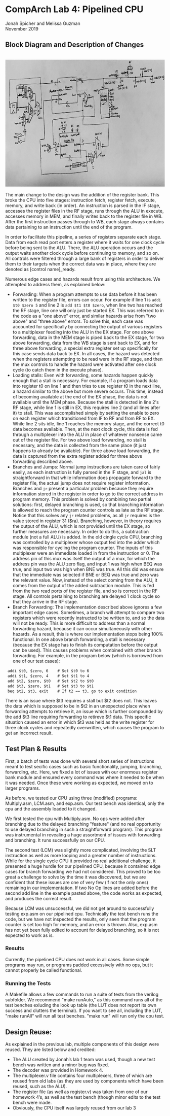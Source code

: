 # CompArch Lab 4: Pipelined CPU

Jonah Spicher and Melissa Guzman <br>
November 2019<br>

## Block Diagram and Description of Changes
<br>
<img src="CPU.jpg" width="100%" height="400">

The main change to the design was the addition of the register bank. This broke the CPU into five stages: instruction fetch, register fetch, execute, memory, and write back (in order). An instruction is parsed in the IF stage, accesses the register files in the RF stage, runs through the ALU in execute, accesses memory in MEM, and finally writes back to the register file in WB. After the first instruction passes through to WB, each stage always contains data pertaining to an instruction until the end of the program. 

In order to facilitate this pipeline, a series of registers separate each stage. Data from each read port enters a register where it waits for one clock cycle before being sent to the ALU. There, the ALU operation occurs and the output waits another clock cycle before continuing to memory, and so on. All controls were filtered through a large bank of registers in order to deliver them to their targets when the correct data was in place, where they are denoted as [control name]\_ready. 

Numerous edge cases and hazards result from using this architecture. We attempted to address them, as explained below:

 - Forwarding: When a program attempts to use data before it has been written to the register file, errors can occur. For example if line 1 is `addi $t0 $zero 5` and line 2 is `add $t1 $t0 $zero`, when line two has reached the RF stage, line one will only just be started EX. This was referred to in the code as a "one above" error, and similar hazards arise from "two above" and "three above" errors. To solve this, each case was accounted for specifically by connecting the output of various registers to a multiplexer feeding into the ALU in the EX stage. For one above forwarding, data in the MEM stage is piped back to the EX stage, for two above forwarding, data from the WB stage is sent back to EX, and for three above forwarding, a special extra register set up specifically for this case sends data back to EX. In all cases, the hazard was detected when the registers attempting to be read were in the RF stage, and then the mux controls to handle the hazard were activated after one clock cycle (to catch them in the execute phase).  
 - Loading stalls: Even with forwarding, some hazards happen quickly enough that a stall is necessary. For example, if a program loads data into register t0 on line 1 and then tries to use register t0 in the next line, a hazard similar to the above but more severe occurs. This time, instead of becoming available at the end of the EX phase, the data is not available until the MEM phase. Because the stall is detected in line 2's RF stage, while line 1 is still in EX, this requires line 2 (and all lines after it) to stall. This was accomplished simply by setting the enable to zero on each register which transitioned from IF to RF and from RF to EX. While line 2 sits idle, line 1 reaches the memory stage, and the correct t0 data becomes available. Then, at the next clock cycle, this data is fed through a multiplexer into the ALU in place of whatever nonsense came out of the register file. For two above load forwarding, no stall is necessary, and the data is collected from the same place (it just happens to already be available). For three above load forwarding, the data is captured from the extra register added for three above forwarding described above.
 - Branches and Jumps: Normal jump instructions are taken care of fairly easily, as each instruction is fully parsed in the IF stage, and `jal` is straightforward in that while information does propagate forward to the register file, the actual jump does not require register information. Branches and `jr` present a particular problem because they require information stored in the register in order to go to the correct address in program memory. This problem is solved by combining two partial solutions: first, delayed branching is used, so that branching information is allowed to reach the program counter controls as late as the RF stage. Notice that this solves any `jr` related problems, as all `jr` requires is the value stored in register 31 ($ra). Branching, however, in theory requires the output of the ALU, which is not provided until the EX stage, so further measures are necessary. In order to do this, a subtraction module (not a full ALU) is added. In the old cingle cycle CPU, branching was controlled by a multiplexer whose output fed into the adder which was responsible for cycling the program counter. The inputs of this multiplexer were an immediate loaded in from the instruction or 0. The address pin of this mux was itself the output of a mux, for which the address pin was the ALU zero flag, and input 1 was high when BEQ was true, and input two was high when BNE was true. All this did was ensure that the immediate was selected if BNE or BEQ was true and zero was the relevant value. Now, instead of the select coming from the ALU, it comes from the output of the added subtraction module. This is fed from the two read ports of the register file, and so is correct in the RF stage. All controls pertaining to branching are delayed 1 clock cycle so that they arrive in the RF stage.
 - Branch Forwarding: The implementation described above ignores a few important edge cases. Sometimes, a branch will attempt to compare two registers which were recently instructed to be written to, and so the data will not be ready. This is more difficult to address than a normal forwarding hazard, because it can occur simultaneously with other hazards. As a result, this is where our implementation stops being 100% functional. In one above branch forwarding, a stall is necessary (because the EX stage has to finish its computation before the output can be used). This causes problems when combined with other branch forwarding. For example, in the program below (which is borrowed from one of our test cases):
 ```
  addi $t0, $zero, 6    # Set $t0 to 6
  addi $t1, $zero, 4    # Set $t1 to 4
  add $t2, $zero, $t0   # Set $t2 to $t0
  add $t3, $zero, $t1   # Set $t3 to $t1
  beq $t2, $t3, exit    # If t2 == t3, go to exit condition 
 ```
  There is an issue where $t3 requires a stall but $t2 does not. This leaves the data which is supposed to be in    $t2 in an unexpected place when forwarding attempts to retrieve it, an issue which is further compounded by the add $t3 line requiring forwarding to retireve $t1 data. This specific situation caused an error in which $t3 was held as the write register for three clock cycles and repeatedly overwritten, which causes the program to get an incorrect result. 

## Test Plan & Results

First, a batch of tests was done with several short series of instructions meant to test secific cases such as basic functionality, jumping, branching, forwarding, etc. Here, we fixed a lot of issues with our enormous register bank module and ensured every command was where it needed to be when it was needed. Once these were working as expected, we moved on to larger programs.

As before, we tested our CPU using three (modified) programs: Multiply.asm, LCM.asm, and exp.asm. Our test bench was identical, only the cpu and the assembly loaded to it changed. 

We first tested the cpu with Multiply.asm. No ops were added after branching due to the delayed branching "feature" (and no real opportunity to use delayed branching in such a straightforward program). This program was instrumental in revealing a huge assortment of issues with forwarding and branching. It runs successfully on our CPU.

The second test (LCM)  was slightly more complicated, involving the SLT instruction as well as more looping and a greater number of instructions. While for the single cycle CPU it provided no real additional challenge, it presented a huge hurdle for our pipelined CPU, because it contained edge cases for branch forwarding we had not considered. This proved to be too great a challenge to solve by the time it was discovered, but we are confident that these issues are one of very few (if not the only ones) remaining in our implementation. If two No Op lines are added before the second add line in the example pasted above, the code works as expected, and produces the correct result.

Because LCM was unsuccessful, we did not get around to successfully testing exp.asm on our pipelined cpu. Technically the test bench runs the code, but we have not inspected the results, only seen that the program counter is set too high for memory, and an error is thrown. Also, exp.asm has not yet been fully edited to account for delayed branching, so it is not expected to work as is. 

### Results
Currently, the pipelined CPU does not work in all cases. Some simple programs may run, or programs padded excessively with no ops, but it cannot properly be called functional. 

### Running the Tests
A Makefile allows a few commands to run a suite of tests from the verilog subfolder. We recommend "make runAuto," as this command runs all of the test benches exluding the look up table (the LUT does not report its own success and clutters the terminal). If you want to see all, including the LUT, "make runAll" will run all test benches. "make run" will run only the cpu test. 

## Design Reuse:
As explained in the previous lab, multiple components of this design were reused. They are listed below and credited:
- The ALU created by Jonah’s lab 1 team was used, though a new test bench was written and a minor bug was fixed. 
- The decoder was provided in Homework 4. 
- The multiplexer.v file contains four multiplexers, three of which are reused from old labs (as they are used by components which have been reused, such as the ALU).
- The register file (as well as register.v) was taken from one of our homework 4’s, as well as the test bench (though minor edits to the test bench were made.
- Obviously, the CPU itself was largely reused from our lab 3
